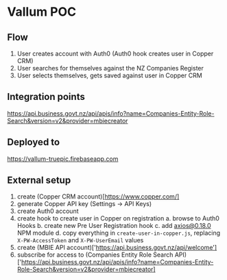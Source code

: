 # Vallum POC

## Flow

1. User creates account with Auth0 (Auth0 hook creates user in Copper CRM)
2. User searches for themselves against the NZ Companies Register
3. User selects themselves, gets saved against user in Copper CRM

## Integration points

https://api.business.govt.nz/api/apis/info?name=Companies-Entity-Role-Search&version=v2&provider=mbiecreator

## Deployed to

https://vallum-truepic.firebaseapp.com

## External setup

1. create (Copper CRM account)[https://www.copper.com/]
2. generate Copper API key (Settings -> API Keys)
3. create Auth0 account
4. create hook to create user in Copper on registration
   a. browse to Auth0 Hooks
   b. create new Pre User Registration hook
   c. add axios@0.18.0 NPM module
   d. copy everything in `create-user-in-copper.js`, replacing `X-PW-AccessToken` and `X-PW-UserEmail` values
5. create (MBIE API account)['https://api.business.govt.nz/api/welcome']
6. subscribe for access to (Companies Entity Role Search
   API)['https://api.business.govt.nz/api/apis/info?name=Companies-Entity-Role-Search&version=v2&provider=mbiecreator]
